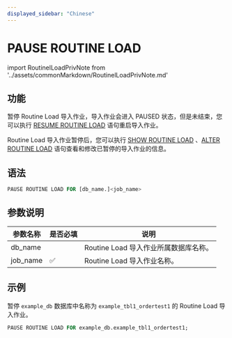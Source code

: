 ```yaml
---
displayed_sidebar: "Chinese"
---
```


# PAUSE ROUTINE LOAD

import RoutinelLoadPrivNote from '../assets/commonMarkdown/RoutinelLoadPrivNote.md'

## 功能

暂停 Routine Load 导入作业，导入作业会进入 PAUSED 状态，但是未结束，您可以执行 [RESUME ROUTINE LOAD](./RESUME_ROUTINE_LOAD.md) 语句重启导入作业。

Routine Load 导入作业暂停后，您可以执行 [SHOW ROUTINE LOAD](./SHOW_ROUTINE_LOAD.md) 、[ALTER ROUTINE LOAD](./ALTER_ROUTINE_LOAD.md) 语句查看和修改已暂停的导入作业的信息。

<RoutinelLoadPrivNote />

## 语法

```SQL
PAUSE ROUTINE LOAD FOR [db_name.]<job_name>
```

## 参数说明

| 参数名称 | 是否必填 | 说明                                                         |
| -------- | -------- | ------------------------------------------------------------ |
| db_name  |          | Routine Load 导入作业所属数据库名称。                                           |
| job_name | ✅        | Routine Load 导入作业名称。|

## 示例

暂停 `example_db` 数据库中名称为 `example_tbl1_ordertest1` 的 Routine Load 导入作业。

```SQL
PAUSE ROUTINE LOAD FOR example_db.example_tbl1_ordertest1;
```

